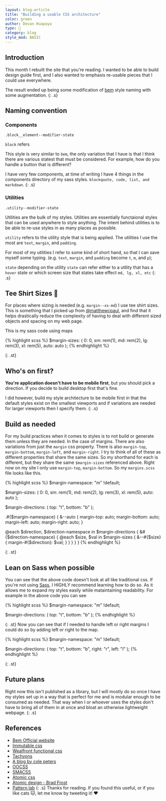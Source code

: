 ```yaml
---
layout: blog-article
title: "Building a usable CSS architecture"
color: green
author: Devan Huapaya
type: 🔑
category: blog
style_mod: BASIC
---
```


## Introduction

This month I rebuilt the site that you're reading. I wanted to be able to build
design guide first, and I also wanted to emphasis re-usable pieces that I could
use everywhere.

The result ended up being some modification of [bem](http://getbem.com/) style
naming with some augmentation.
{: .s}

## Naming convention

### Components

`.block__element--modifier-state`

`block` refers

This style is very similar to `bem`, the only variation that I have is that
I think there are various statest that must be considered. For example,
how do you handle a button that is different?

I have very few components, at time of writing I have 4 things in the components
directory of my sass styles. `blockquote, code, list, and markdown`.
{: .s}

### Utilities

`.utility--modifier-state`

Utilities are the bulk of my styles. Utilities are essentially functaional
styles that can be used anywhere to style anything. The intent behind utilities
is to be able to re-use styles in as many places as possible.

`utility` refers to the utility style that is being applied. The utilities I
use the most are `text`, `margin`, and `padding`.

For most of my utilities I refer to some kind of short hand, so that I can save
myself some typing. (e.g. `text`, `margin`, and `padding` become `t`, `m`, and
    `p`);

`state` depending on the utility `state` can refer either to a utility that has
a `hover` state or which screen size that states take effect `md, lg, xl, etc`
{: .s}

## Tee Shirt Sizes 👕

For places where sizing is needed (e.g. `margin--xs-md`) I use tee shirt sizes.
This is something that I picked up from
[@matthewcpaul](https://twitter.com/matthewcpaul), and find that it helps
drastically reduce the complexity of having to deal with different sized objects
and spacing on my web page.

This is my sass code using maps

{% highlight scss %}
$margin-sizes: (
  0: 0,
  sm: rem(1),
  md: rem(2),
  lg: rem(3),
  xl: rem(5),
  auto: auto
);
{% endhighlight %}

{: .st}
## Who's on first?

<strong>You're application doesn't have to be mobile first</strong>, but you
should pick a direction. If you decide to build desktop first that's fine.

I did however, build my style architecture to be mobile first in that the default
styles exist on the smallest viewports and if variations are needed for larger
viewports then I specify them.
{: .s}

## Build as needed

For my build practices when it comes to styles is to not build or generate them
unless they are needed. In the case of margins. There are also variations from
just the `margin` css property. There is also  `margin-top`,  `margin-bottom`,
`margin-left`,  and `margin-right`. I try to think of all of these as different
properties that share the same sizes. So my shorthand for each is different, but
they share the same `$margin-sizes` referenced above. Right now on my site I only
use `margin-top`, `margin-bottom`. So my `margins.scss` file looks like this.

{% highlight scss %}
$margin-namespace: "m" !default;

$margin-sizes: (
  0: 0,
  sm: rem(1),
  md: rem(2),
  lg: rem(3),
  xl: rem(5),
  auto: auto
);

$margin-directions: (
  top: "t",
  bottom: "b"
);

.#{$margin-namespace} {
  &--auto {
    margin-top: auto;
    margin-bottom: auto;
    margin-left: auto;
    margin-right: auto;
  }

  @each $direction, $direction-namespace in $margin-directions {
    &#{$direction-namespace} {
      @each $size, $val in $margin-sizes {
        &--#{$size} {
          margin-#{$direction}: $val;
        }
      }
    }
  }
}
{% endhighlight %}

{: .st}
## Lean on Sass when possible
You can see that the above code doesn't look at all like traditional css. If
you're not using [Sass](http://sass-lang.com/), I HIGHLY recommend learning how
to do so. As it allows me to expand my styles easily while mataintaining
readability. For example in the above code you can see


{% highlight scss %}
$margin-namespace: "m" !default;

$margin-directions: (
  top: "t",
  bottom: "b"
);
{% endhighlight %}

{: .st}
Now you can see that if I needed to handle left or right margins I could do so
by adding left or right to the map.

{% highlight scss %}
$margin-namespace: "m" !default;

$margin-directions: (
  top: "t",
  bottom: "b",
  right: "r",
  left: "l"
);
{% endhighlight %}



{: .st}
## Future plans

Right now this isn't published as a library, but I will mostly do so once I have
my styles set up in a way that is perfect for me and is modular enough to
be consumed as needed. That way when I or whoever uses the styles don't have to
bring all of them in at once and bloat an otherwise lightweight webpage.
{: .s}

## References
- [Bem Official website](http://getbem.com/)
- [Immutable css](http://csswizardry.com/2015/03/immutable-css/)
- [Wealfront functional css](http://eng.wealthfront.com/2013/08/20/functional-css-fcss/)
- [Tachyons](http://tachyons.io/)
- [A blog by cole peters](https://blog.colepeters.com/building-and-shipping-functional-css/)
- [OOCSS](https://github.com/stubbornella/oocss)
- [SMACSS](https://smacss.com/)
- [Atomic css](http://acss.io/)
- [Atomic design - Brad Frost](http://bradfrost.com/blog/post/atomic-web-design/)
- [Pattern lab](http://patternlab.io/)
{: .s}
Thanks for reading. If you found this useful, or if you like cats 🐱, let me know
by tweeting it! ♥️
